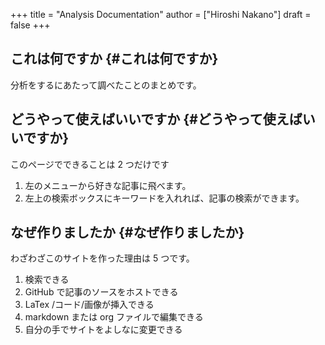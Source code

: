 +++
title = "Analysis Documentation"
author = ["Hiroshi Nakano"]
draft = false
+++

## これは何ですか {#これは何ですか}

分析をするにあたって調べたことのまとめです。  


## どうやって使えばいいですか {#どうやって使えばいいですか}

このページでできることは 2 つだけです  

1.  左のメニューから好きな記事に飛べます。
2.  左上の検索ボックスにキーワードを入れれば、記事の検索ができます。


## なぜ作りましたか {#なぜ作りましたか}

わざわざこのサイトを作った理由は 5 つです。  

1.  検索できる
2.  GitHub で記事のソースをホストできる
3.  LaTex /コード/画像が挿入できる
4.  markdown または org ファイルで編集できる
5.  自分の手でサイトをよしなに変更できる

